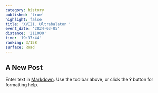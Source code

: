 ```yaml
---
category: history
published: 'true'
highlight: false
title: 'XVIII. Ultrabalaton '
event_date: '2024-03-05'
distance: '211000'
time: '19:37:44'
ranking: 3/158
surface: Road
---
```

## A New Post

Enter text in [Markdown](http://daringfireball.net/projects/markdown/). Use the toolbar above, or click the **?** button for formatting help.
